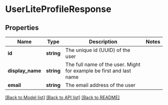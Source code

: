 # UserLiteProfileResponse

## Properties
Name | Type | Description | Notes
------------ | ------------- | ------------- | -------------
**id** | **string** | The unique id (UUID) of the user | 
**display_name** | **string** | The full name of the user. Might for example be first and last name | 
**email** | **string** | The email address of the user | 

[[Back to Model list]](../README.md#documentation-for-models) [[Back to API list]](../README.md#documentation-for-api-endpoints) [[Back to README]](../README.md)

